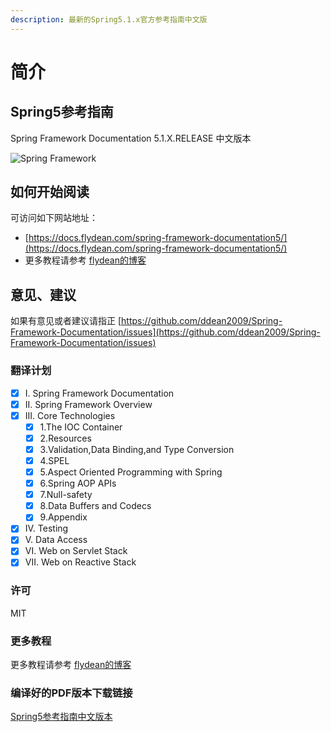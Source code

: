 ```yaml
---
description: 最新的Spring5.1.x官方参考指南中文版
---
```


# 简介

## Spring5参考指南

Spring Framework Documentation 5.1.X.RELEASE 中文版本

![Spring Framework](https://spring.io/img/homepage/icon-spring-framework.svg)

## 如何开始阅读

可访问如下网站地址：

* [https://docs.flydean.com/spring-framework-documentation5/](https://docs.flydean.com/spring-framework-documentation5/)
* 更多教程请参考 [flydean的博客](https://github.com/ddean2009/Spring-Framework-Documentation/tree/e7e2a90231325b93271b340f33772119529a0f83/www.flydean.com)

## 意见、建议

如果有意见或者建议请指正 [https://github.com/ddean2009/Spring-Framework-Documentation/issues](https://github.com/ddean2009/Spring-Framework-Documentation/issues)

### 翻译计划

* [x] I. Spring Framework Documentation
* [x] II. Spring Framework Overview
* [x] III. Core Technologies
  * [x] 1.The IOC Container
  * [x] 2.Resources
  * [x] 3.Validation,Data Binding,and Type Conversion
  * [x] 4.SPEL
  * [x] 5.Aspect Oriented Programming with Spring
  * [x] 6.Spring AOP APIs
  * [x] 7.Null-safety
  * [x] 8.Data Buffers and Codecs
  * [x] 9.Appendix 
* [x] IV. Testing
* [x] V. Data Access
* [x] VI. Web on Servlet Stack
* [x] VII. Web on Reactive Stack

### 许可

MIT

### 更多教程

更多教程请参考 [flydean的博客](http://www.flydean.com)

### 编译好的PDF版本下载链接

[Spring5参考指南中文版本](https://github.com/ddean2009/Spring-Framework-Documentation/blob/master/Spring5%E4%B8%AD%E6%96%87%E5%8F%82%E8%80%83%E6%8C%87%E5%8D%97.pdf)

